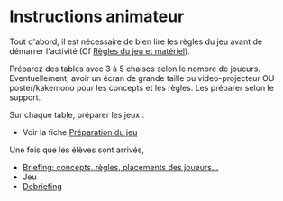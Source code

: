 # Instructions animateur

Tout d'abord, il est nécessaire de bien lire les règles du jeu avant de démarrer l'activité (Cf [Règles du jeu et matériel](./Regles.md)).

Préparez des tables avec 3 à 5 chaises selon le nombre de joueurs.
Eventuellement, avoir un écran de grande taille ou video-projecteur OU poster/kakemono pour les concepts et les règles. Les préparer selon le support.

Sur chaque table, préparer les jeux :
- Voir la fiche [Préparation du jeu](./PreparationJeu.md)

Une fois que les élèves sont arrivés,
- [Briefing: concepts, règles, placements des joueurs...](./Briefing.md)
- Jeu
- [Debriefing](./Debriefing.md)
